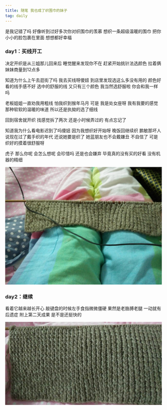 ```yaml
---
title: 随笔 我也成了织围巾的妹子
tag: daily
---
```

是我记错了吗
好像听到过好多次你对织围巾的羡慕
想织一条超级温暖的围巾
把你小小的脸包裹在里面
想想都好幸福
<!--more-->

### day1：买线开工
决定开织是从三姐那儿回来后
睡觉醒来发现你不在
赶紧开始挑针法选颜色
拉着俩妹妹商量到12点多

知道为什么上午去逛街了吗
我去买线呀傻妞
到店里发现选这么多没有用的
颜色好看的线手感不好
选中的舒服的线
又只有三个颜色
我当然选舒服啦
你会和我一样吗

老板姐姐一直劝我用粗线
怕我织到猴年马月
可是
我是处女座呀
我有我要的感觉
那种软软的温暖的味道
所以还是执拗的选了细线

回到宿舍就开织
找感觉拆了两次
还是小时候弄过的
有点忘记了

知道我为什么看电影迟到了吗傻妞
因为我想织好开始呀
晚饭回继续织
鹏敏那坏人说现在过了戴手织的年代
还说她要是织了
她蓝朋友也不会戴嫌丑
不自信了
可是织好的摸着很舒服呀

虎子
那么你呢
会怎么想呢
会珍惜吗
还是也会嫌弃
毕竟真的没有买的好看
没有机器的精细

![第一天成果](images/day1.jpg)

### day2：继续
看着它越来越长开心
敲键盘的时候左手食指微微僵硬
果然是老胳膊老腿
一动就有后遗症
附上第二天成果
是不是还挺快的

![第二天成果](images/day2.jpg)
